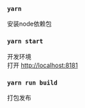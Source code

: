 
### `yarn `
安装node依赖包

### `yarn start`
开发环境<br>
打开 [http://localhost:8181](http://localhost:8181) 

### `yarn run build`
打包发布
